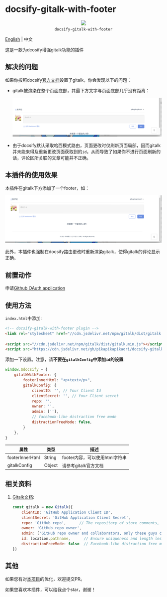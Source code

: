 # docsify-gitalk-with-footer

<p align="center">
  <img src="https://docsify.js.org/_media/icon.svg" />
  <br />
  <code>docsify-gitalk-with-footer</code>
</p>

[English](/) | 中文

这是一款为dcosify增强gitalk功能的插件

## 解决的问题

如果你按照docsify[官方文档](https://docsify.js.org/#/plugins?id=gitalk)设置了gitalk，你会发现以下的问题：

- gitalk被渲染在整个页面底部，其最下方文字与页面底部几乎没有距离：

    ![picture](../resources/gitalk-default.png)

- 由于docsify默认采取哈西模式路由，页面更改时仅刷新页面局部，因而gitalk并未能来得及重新更改页面获取到的`id`，从而导致了如果你不进行页面刷新的话，评论区所关联的文章可能并不正确。

## 本插件的使用效果

本插件在gitalk下方添加了一个footer，如：

![picture](../resources/gitalk-with-this-plugin.png)

此外，本插件也强制在docsify路由更改时重新渲染gitalk，使得gitalk的评论显示正确。

## 前置动作

申请[Github OAuth application](https://github.com/settings/applications/new)

## 使用方法

`index.html`中添加:

```html
<!-- docsify-gitalk-with-footer plugin -->
<link rel="stylesheet" href="//cdn.jsdelivr.net/npm/gitalk/dist/gitalk.css" />

<script src="//cdn.jsdelivr.net/npm/gitalk/dist/gitalk.min.js"></script>
<script src="https://cdn.jsdelivr.net/gh/pikapikapikaori/docsify-gitalk-with-footer/src/gitalkWithFooter.js"></script>
```

添加一下设置。注意，请**不要在`gitalkConfig`中添加`id`的设置**:

```js
window.$docsify = {
    gitalkWithFooter: {
        footerInnerHtml: "<p>text</p>",
        gitalkConfig: {
            clientID: '', // Your Client Id
            clientSecret: '', // Your Client secret
            repo: '',
            owner: '',
            admin: [''],
            // facebook-like distraction free mode
            distractionFreeMode: false,
        }
    },
}
```

| 属性            | 类型   | 描述                           |
| --------------- | ------ | ------------------------------ |
| footerInnerHtml | String | footer内容，可以使用html字符串 |
| gitalkConfig    | Object | 请参考gitalk官方文档           |

## 相关资料

1. [Gitalk文档](https://github.com/gitalk/gitalk):

    ```js
    const gitalk = new Gitalk({
        clientID: 'GitHub Application Client ID',
        clientSecret: 'GitHub Application Client Secret',
        repo: 'GitHub repo',      // The repository of store comments,
        owner: 'GitHub repo owner',
        admin: ['GitHub repo owner and collaborators, only these guys can initialize github issues'],
        id: location.pathname,      // Ensure uniqueness and length less than 50
        distractionFreeMode: false  // Facebook-like distraction free mode
    })
    ```

## 其他

如果您有对[本项目](https://github.com/pikapikapikaori/docsify-gitalk-with-footer)的优化，欢迎提交PR。

如果您喜欢本插件，可以给我点个star，谢谢！
